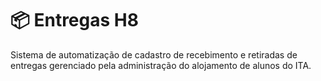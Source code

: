 # 📦 Entregas H8
Sistema de automatização de cadastro de recebimento e retiradas de entregas gerenciado pela administração do alojamento de alunos do ITA.
